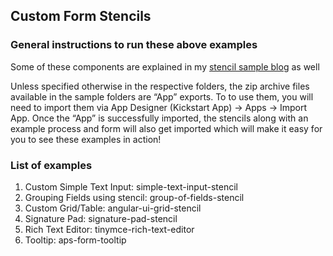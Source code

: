 ## Custom Form Stencils

### General instructions to run these above examples

Some of these components are explained in my [stencil sample blog](https://community.alfresco.com/community/bpm/blog/2017/05/01/form-stencil-examples-alfresco-process-services-aps) as well 

Unless specified otherwise in the respective folders, the zip archive files available in the sample folders are “App” exports. To to use them, you will need to import them via App Designer (Kickstart App) -> Apps -> Import App. Once the “App” is successfully imported, the stencils along with an example process and form will also get imported which will make it easy for you to see these examples in action!

### List of examples

1. Custom Simple Text Input: simple-text-input-stencil
2. Grouping Fields using stencil: group-of-fields-stencil
3. Custom Grid/Table: angular-ui-grid-stencil
4. Signature Pad: signature-pad-stencil
5. Rich Text Editor: tinymce-rich-text-editor
6. Tooltip: aps-form-tooltip



